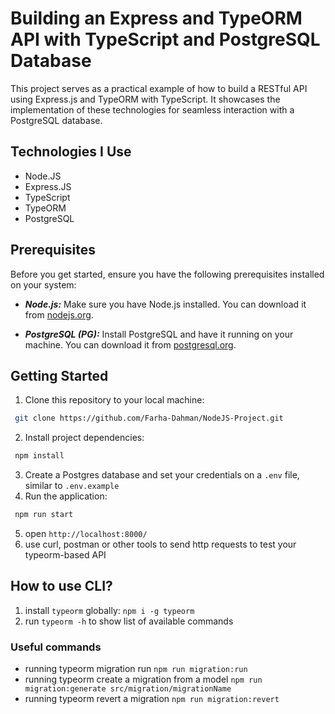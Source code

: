 # Building an Express and TypeORM API with TypeScript and PostgreSQL Database

This project serves as a practical example of how to build a RESTful API using Express.js and TypeORM with TypeScript. It showcases the implementation of these technologies for seamless interaction with a PostgreSQL database.

## Technologies I Use
* Node.JS
* Express.JS
* TypeScript
* TypeORM
* PostgreSQL

## Prerequisites

Before you get started, ensure you have the following prerequisites installed on your system:

- ***Node.js:*** Make sure you have Node.js installed. You can download it from [nodejs.org](https://nodejs.org/).

- ***PostgreSQL (PG):*** Install PostgreSQL and have it running on your machine. You can download it from [postgresql.org](https://www.postgresql.org/).
  

## Getting Started

1. Clone this repository to your local machine:
  ```bash
   git clone https://github.com/Farha-Dahman/NodeJS-Project.git
  ```
2. Install project dependencies:
  ```bash
   npm install
  ```
3. Create a Postgres database and set your credentials on a `.env` file, similar to `.env.example`
4. Run the application:
  ```bash
   npm run start
  ```
5. open `http://localhost:8000/`
6. use curl, postman or other tools to send http requests to test your typeorm-based API
   

## How to use CLI?

1. install `typeorm` globally: `npm i -g typeorm`
2. run `typeorm -h` to show list of available commands

### Useful commands

* running typeorm migration run `npm run migration:run`
* running typeorm create a migration from a model `npm run migration:generate src/migration/migrationName`
* running typeorm revert a migration `npm run migration:revert`

